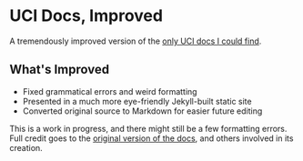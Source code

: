# UCI Docs, Improved

A tremendously improved version of the [only UCI docs
I could find](http://wbec-ridderkerk.nl/html/UCIProtocol.html).

## What's Improved

* Fixed grammatical errors and weird formatting
* Presented in a much more eye-friendly Jekyll-built static site
* Converted original source to Markdown for easier future editing

This is a work in progress, and there might still be a few formatting
errors. Full credit goes to the [original version of the docs](http://wbec-ridderkerk.nl/html/UCIProtocol.html),
and others involved in its creation.